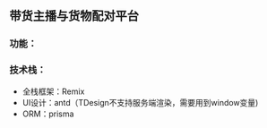 ## 带货主播与货物配对平台

### 功能：

### 技术栈：

- 全栈框架：Remix
- UI设计：antd（TDesign不支持服务端渲染，需要用到window变量)
- ORM：prisma


